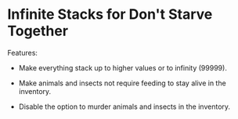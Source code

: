 # Infinite Stacks for Don't Starve Together

Features:

- Make everything stack up to higher values or to infinity (99999).

- Make animals and insects not require feeding to stay alive in the inventory.

- Disable the option to murder animals and insects in the inventory.


